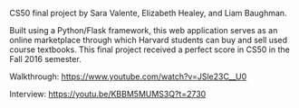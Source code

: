 CS50 final project by Sara Valente, Elizabeth Healey, and Liam Baughman.

Built using a Python/Flask framework, this web application serves as an online marketplace through which Harvard students can buy and sell used course textbooks. This final project received a perfect score in CS50 in the Fall 2016 semester.

Walkthrough: https://www.youtube.com/watch?v=JSle23C__U0

Interview: https://youtu.be/KBBM5MUMS3Q?t=2730
